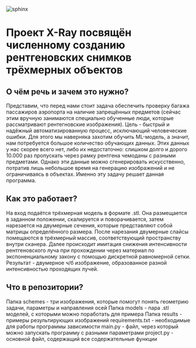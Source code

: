 ![sphinx](https://github.com/CallMeDron/X-Ray/assets/62312385/013f5ef1-3682-4309-bc25-571119f040d1)

# Проект X-Ray посвящён численному созданию рентгеновских снимков трёхмерных объектов

## О чём речь и зачем это нужно?
Представим, что перед нами стоит задача обеспечить проверку багажа пассажиров аэропорта на наличие запрещённых предметов (сейчас этим вручную занимаются специально обученные люди, которые рассматривают рентегновские изображения). Цель - быстрый и надёжный автоматизированную процесс, исключающий человеческие ошибки. Для этого мы наверняка захотим обучить ML-модель, а значит, нам потребуется большое количество обучающих данных. Этих данных у нас скорее всего нет, либо их недостаточно: слишком долго и дорого 10.000 раз пропускать через рамку рентгена чемоданы с разными предметами. Однако эти данные можно сгенерировать искусственно, потратив лишь небольшое время на генерацию изображений и не ограничиваясь в объектах. Именно эту задачу решает данная программа.

## Как это работает?
На вход подаётся трёхмерная модель в формате .stl. Она размещается в заданном положении, скалируется и поворачивается, затем нарезается на двумерные сечения, которые представляют собой матрицы определённого размера. После нарезания двумерные слайсы помещаются в трёхмерный массив, соответствующий пространству внутри сканера. Далее происходит имитация снижения интенсивности рентгеновского луча при прохождении через материал по экспоненциальному закону с помощью дискретной равномерной сетки. Результат - двумерное ч/б изображение, образованное разной интенсивностью проходящих лучей.

## Что в репозитории?
Папка schemes - три изображения, которые помогут понять геометрию задачи, параметры и направления осей
Папка models - пара .stl моделей, с которыми можно поработать для примера
Папка results - примеры результирующих изображений
requirements.txt - необходимые для работы программы зависимости
main.py - файл, через который можно запускать программу с разными параметрами
project.py - основной файл, содержащий все содержательные функции

